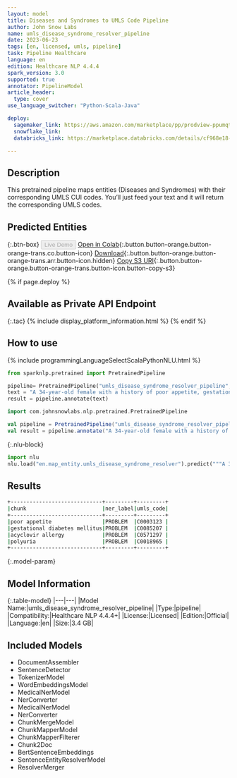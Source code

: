 ```yaml
---
layout: model
title: Diseases and Syndromes to UMLS Code Pipeline
author: John Snow Labs
name: umls_disease_syndrome_resolver_pipeline
date: 2023-06-23
tags: [en, licensed, umls, pipeline]
task: Pipeline Healthcare
language: en
edition: Healthcare NLP 4.4.4
spark_version: 3.0
supported: true
annotator: PipelineModel
article_header:
  type: cover
use_language_switcher: "Python-Scala-Java"

deploy:
  sagemaker_link: https://aws.amazon.com/marketplace/pp/prodview-ppumqtrzdjfmu
  snowflake_link: 
  databricks_link: https://marketplace.databricks.com/details/cf968e18-d8d8-4b9f-b79a-fc4e4a3337a7/John-Snow-Labs_Extract-Disease-and-Syndrom-entities-and-their-UMLS-Codes

---
```


## Description

This pretrained pipeline maps entities (Diseases and Syndromes) with their corresponding UMLS CUI codes. You’ll just feed your text and it will return the corresponding UMLS codes.

## Predicted Entities



{:.btn-box}
<button class="button button-orange" disabled>Live Demo</button>
[Open in Colab](https://colab.research.google.com/github/JohnSnowLabs/spark-nlp-workshop/blob/master/healthcare-nlp/07.0.Pretrained_Clinical_Pipelines.ipynb){:.button.button-orange.button-orange-trans.co.button-icon}
[Download](https://s3.amazonaws.com/auxdata.johnsnowlabs.com/clinical/models/umls_disease_syndrome_resolver_pipeline_en_4.4.4_3.0_1687523927214.zip){:.button.button-orange.button-orange-trans.arr.button-icon.hidden}
[Copy S3 URI](s3://auxdata.johnsnowlabs.com/clinical/models/umls_disease_syndrome_resolver_pipeline_en_4.4.4_3.0_1687523927214.zip){:.button.button-orange.button-orange-trans.button-icon.button-copy-s3}

{% if page.deploy %}
## Available as Private API Endpoint

{:.tac}
{% include display_platform_information.html %}
{% endif %}

## How to use

<div class="tabs-box" markdown="1">
{% include programmingLanguageSelectScalaPythonNLU.html %}

```python
from sparknlp.pretrained import PretrainedPipeline

pipeline= PretrainedPipeline("umls_disease_syndrome_resolver_pipeline", "en", "clinical/models")
text = "A 34-year-old female with a history of poor appetite, gestational diabetes mellitus, acyclovir allergy and polyuria."
result = pipeline.annotate(text)
```
```scala
import com.johnsnowlabs.nlp.pretrained.PretrainedPipeline

val pipeline = PretrainedPipeline("umls_disease_syndrome_resolver_pipeline", "en", "clinical/models")
val result = pipeline.annotate("A 34-year-old female with a history of poor appetite, gestational diabetes mellitus, acyclovir allergy and polyuria")
```


{:.nlu-block}
```python
import nlu
nlu.load("en.map_entity.umls_disease_syndrome_resolver").predict("""A 34-year-old female with a history of poor appetite, gestational diabetes mellitus, acyclovir allergy and polyuria""")
```

</div>



## Results

```bash
+-----------------------------+---------+---------+
|chunk                        |ner_label|umls_code|
+-----------------------------+---------+---------+
|poor appetite                |PROBLEM  |C0003123 |
|gestational diabetes mellitus|PROBLEM  |C0085207 |
|acyclovir allergy            |PROBLEM  |C0571297 |
|polyuria                     |PROBLEM  |C0018965 |
+-----------------------------+---------+---------+
```

{:.model-param}
## Model Information

{:.table-model}
|---|---|
|Model Name:|umls_disease_syndrome_resolver_pipeline|
|Type:|pipeline|
|Compatibility:|Healthcare NLP 4.4.4+|
|License:|Licensed|
|Edition:|Official|
|Language:|en|
|Size:|3.4 GB|

## Included Models

- DocumentAssembler
- SentenceDetector
- TokenizerModel
- WordEmbeddingsModel
- MedicalNerModel
- NerConverter
- MedicalNerModel
- NerConverter
- ChunkMergeModel
- ChunkMapperModel
- ChunkMapperFilterer
- Chunk2Doc
- BertSentenceEmbeddings
- SentenceEntityResolverModel
- ResolverMerger